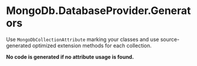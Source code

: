 ﻿# MongoDb.DatabaseProvider.Generators
Use `MongoDbCollectionAttribute` marking your classes and use source-generated optimized extension methods for each collection.

**No code is generated if no attribute usage is found.**